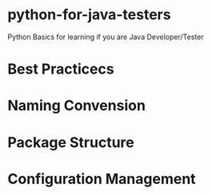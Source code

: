 # python-for-java-testers
Python Basics for learning if you are Java Developer/Tester

# Best Practicecs 

# Naming Convension

# Package Structure

# Configuration Management 

